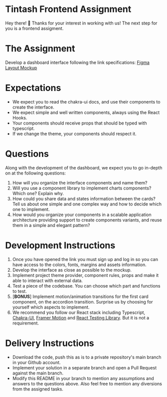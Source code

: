 # Tintash Frontend Assignment

Hey there! 👋 Thanks for your interest in working with us! The next step for you is a frontend assigment.

# The Assignment
Develop a dashboard interface following the link specifications: [Figma Layout Mockup](https://www.figma.com/file/g9SwumqkKzh0pnw3x2zI7C/Tintash-Frontend-Assignment?node-id=0%3A1&t=0OTct2MIuJWwbNR2-1)

# Expectations
- We expect you to read the chakra-ui docs, and use their components to create the interface.
- We expect simple and well written components, always using the React Hooks.
- Your components should receive props that should be typed with typescript.
- If we change the theme, your components should respect it.

# Questions

Along with the development of the dashboard, we expect you to go in-depth on at the following questions:

1. How will you organize the interface components and name them?
2. Will you use a component library to implement charts components? Which one? Explain why.
3. How could you share data and states information between the cards? Tell us about one simple and one complex way and how to decide which one to implement.
4. How would you organize your components in a scalable application architecture providing support to create components variants, and reuse them in a simple and elegant pattern?


# Development Instructions

1. Once you have opened the link you must sign up and log in so you can have access to the colors, fonts, margins and assets information.
2. Develop the interface as close as possible to the mockup.
3. Implement project theme provider, component rules, props and make it able to interact with external data.
4. Test a piece of the codebase. You can choose which part and functions to test.
5. [__BONUS__] Implement motion/animation transitions for the first card component, on the accordion transition. Surprise us by choosing for yourself which aspects to implement.
6. We recommend you follow our React stack including Typescript, [Chakra-UI](https://chakra-ui.com/), [Framer Motion](https://www.framer.com/motion/) and [React Testing Library](https://testing-library.com/docs/react-testing-library/intro). But it is not a requirement.


# Delivery Instructions

- Download the code, push this as is to a private repository's main branch in your Github account.
- Implement your solution in a separate branch and open a Pull Request against the main branch.
- Modify this README in your branch to mention any assumptions and answers to the questions above. Also feel free to mention any diversions from the assigned tasks.
